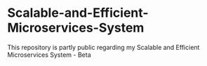 # Scalable-and-Efficient-Microservices-System
This repository is partly public regarding my Scalable and Efficient Microservices System - Beta
